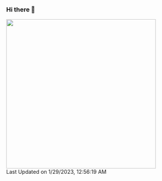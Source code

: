 ### Hi there 👋


<!--START_SECTION:lapras-card-->
<a href="https://lapras.com/public/chanmoro" target="_blank" rel="noopener noreferrer"><img src="https://lapras-card-generator.vercel.app/api/svg?e=3.84&b=3.57&i=3.68&b1=%23020E27&b2=%230E5593&i1=%23030E21&i2=%231688BF&l=ja" width="400" ></a>  
Last Updated on 1/29/2023, 12:56:19 AM
<!--END_SECTION:lapras-card-->
